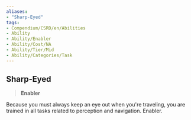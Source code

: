 ```yaml
---
aliases:
- "Sharp-Eyed"
tags:
- Compendium/CSRD/en/Abilities
- Ability
- Ability/Enabler
- Ability/Cost/NA
- Ability/Tier/Mid
- Ability/Categories/Task
---
```


  
## Sharp-Eyed  
>**Enabler**
  
Because you must always keep an eye out when you're traveling, you are trained in all tasks related to perception and navigation. Enabler.